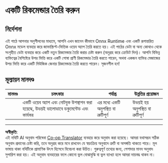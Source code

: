 <!--
CO_OP_TRANSLATOR_METADATA:
{
  "original_hash": "799ed651e2af0a7cad17c6268db11578",
  "translation_date": "2025-08-29T21:47:38+00:00",
  "source_file": "4-Classification/4-Applied/assignment.md",
  "language_code": "bn"
}
-->
# একটি রিকমেন্ডার তৈরি করুন

## নির্দেশনা

এই পাঠে আপনার অনুশীলনের মাধ্যমে, আপনি এখন জানেন কীভাবে Onnx Runtime এবং একটি রূপান্তরিত Onnx মডেল ব্যবহার করে জাভাস্ক্রিপ্ট-ভিত্তিক ওয়েব অ্যাপ তৈরি করতে হয়। এই পাঠের ডেটা বা অন্য কোথাও থেকে সংগৃহীত ডেটা ব্যবহার করে একটি নতুন রিকমেন্ডার তৈরি করার চেষ্টা করুন (অনুগ্রহ করে ক্রেডিট দিন)। আপনি বিভিন্ন ব্যক্তিত্বের বৈশিষ্ট্যের উপর ভিত্তি করে একটি পোষা প্রাণী রিকমেন্ডার তৈরি করতে পারেন, অথবা একজন ব্যক্তির মেজাজের উপর ভিত্তি করে একটি মিউজিক জেনার রিকমেন্ডার তৈরি করতে পারেন। সৃজনশীল হন!

## মূল্যায়ন মানদণ্ড

| মানদণ্ড | চমৎকার                                                               | পর্যাপ্ত                              | উন্নতির প্রয়োজন                 |
| -------- | ---------------------------------------------------------------------- | ------------------------------------- | --------------------------------- |
|          | একটি ওয়েব অ্যাপ এবং নোটবুক উপস্থাপন করা হয়েছে, উভয়ই ভালোভাবে ডকুমেন্টেড এবং কার্যকর | এর মধ্যে একটি অনুপস্থিত বা ত্রুটিপূর্ণ | উভয়ই হয় অনুপস্থিত বা ত্রুটিপূর্ণ |

---

**অস্বীকৃতি**:  
এই নথিটি AI অনুবাদ পরিষেবা [Co-op Translator](https://github.com/Azure/co-op-translator) ব্যবহার করে অনুবাদ করা হয়েছে। আমরা যথাসম্ভব সঠিক অনুবাদ প্রদানের চেষ্টা করি, তবে অনুগ্রহ করে মনে রাখবেন যে স্বয়ংক্রিয় অনুবাদে ত্রুটি বা অসঙ্গতি থাকতে পারে। মূল ভাষায় থাকা নথিটিকে প্রামাণিক উৎস হিসেবে বিবেচনা করা উচিত। গুরুত্বপূর্ণ তথ্যের জন্য, পেশাদার মানব অনুবাদ সুপারিশ করা হয়। এই অনুবাদ ব্যবহারের ফলে কোনো ভুল বোঝাবুঝি বা ভুল ব্যাখ্যা হলে আমরা দায়বদ্ধ থাকব না।